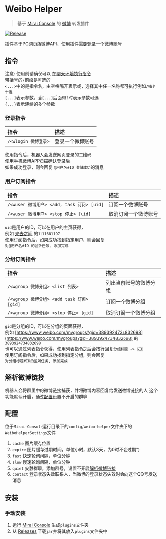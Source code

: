 # Weibo Helper
> 基于 [Mirai Console](https://github.com/mamoe/mirai-console) 的 [微博](https://weibo.com/) 转发插件

[![Release](https://img.shields.io/github/v/release/cssxsh/weibo-helper)](https://github.com/cssxsh/weibo-helper/releases)

插件基于PC网页版微博API，使用插件需要[登录](#登录指令)一个微博账号

## 指令
注意: 使用前请确保可以 [在聊天环境执行指令](https://github.com/project-mirai/chat-command)  
带括号的`/`前缀是可选的  
`<...>`中的是指令名，由空格隔开表示或，选择其中任一名称都可执行例如`/抽卡 十连`  
`[...]`表示参数，当`[...]`后面带`?`时表示参数可选  
`{...}`表示连续的多个参数

### 登录指令
| 指令                 | 描述             |
|:---------------------|:-----------------|
| `/<wlogin 微博登录>` | 登录一个微博账号 |

使用指令后，机器人会发送网页登录的二维码  
使用手机微博APP扫描确认登录后  
如果成功登录，则会回复 `@用户名#ID 登陆成功`的消息

### 用户订阅指令
| 指令                                       | 描述                 |
|:-------------------------------------------|:-------------------- |
| `/<wuser 微博用户> <add, task 订阅> [uid]` | 订阅一个微博账号     |
| `/<wuser 微博用户> <stop 停止> [uid]`      | 取消订阅一个微博账号 |

`uid`是用户的ID，可以在用户的主页获得，  
例如 [来去之间](https://www.weibo.com/u/1111681197) 的`1111681197`  
使用订阅指令后，如果成功找到指定用户，则会回复  
`对@用户名#ID 的监听任务, 添加完成`

### 分组订阅指令
| 指令                                       | 描述                   |
|:-------------------------------------------|:-----------------------|
| `/<wgroup 微博分组> <list 列表>`           | 列出当前账号的微博分组 |
| `/<wgroup 微博分组> <add task 订阅> [gid]` | 订阅一个微博分组       |
| `/<wgroup 微博分组> <stop 停止> [gid]`     | 取消订阅一个微博分组   |

`gid`是分组的ID，可以在分组的页面获得，  
例如 [https://www.weibo.com/mygroups?gid=3893924734832698](https://www.weibo.com/mygroups?gid=3893924734832698) 的`3893924734832698`  
也可以通过列表指令获得，使用列表指令之后会按行回复`分组标题 -> GID`  
使用订阅指令后，如果成功找到指定分组，则会回复  
`对分组标题#ID的监听任务, 添加完成`

## 解析微博链接

机器人会将群里中的微博链接捕获，并将微博内容回复给发送微博链接的人
这个功能默认开启，通过[配置](#配置)设置不开启的群聊

## 配置
位于`Mirai-Console`运行目录下的`config/weibo-helper`文件夹下的`WeiboHelperSettings`文件

1. `cache` 图片缓存位置
1. `expire` 图片缓存过期时间，单位小时，默认3天，为0时不会过期")
1. `fast` 快速轮询间隔，单位分钟
1. `slow` 慢速轮询间隔，单位分钟
1. `quiet` 安静群聊，添加群号，设置不开启[解析微博链接](#解析微博链接)
1. `contact` 登录状态失效联系人，当微博的登录状态失效时会向这个QQ号发送消息

## 安装

### 手动安装

1. 运行 [Mirai Console](https://github.com/mamoe/mirai-console) 生成`plugins`文件夹
1. 从 [Releases](https://github.com/cssxsh/weibo-helper/releases) 下载`jar`并将其放入`plugins`文件夹中
